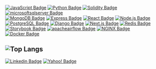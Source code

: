       
[![JavaScript Badge](https://img.shields.io/badge/-JavaScript-F7DF1E?style=flat-square&logo=JavaScript&logoColor=white&link=)]()
[![Python Badge](https://img.shields.io/badge/-Python-3776AB?style=flat-square&logo=Python&logoColor=white&link=)]()
[![Solidity Badge](https://img.shields.io/badge/-Solidity-363636?style=flat-square&logo=Solidity&logoColor=white&link=)]()
[![microsoftsqlserver Badge](https://img.shields.io/badge/-MSQL-CC2927?style=flat-square&logo=microsoftsqlserver&logoColor=white&link=)]()
<br />
[![MongoDB Badge](https://img.shields.io/badge/-MongoDB-47A248?style=flat-square&logo=MongoDB&logoColor=white&link=)]()
[![Express Badge](https://img.shields.io/badge/-Express-000000?style=flat-square&logo=Express&logoColor=white&link=)]()
[![React Badge](https://img.shields.io/badge/-React-61DAFB?style=flat-square&logo=React&logoColor=white&link=)]()
[![Node.js Badge](https://img.shields.io/badge/-Node.js-339933?style=flat-square&logo=Node.js&logoColor=white&link=)]()
<br />
[![PostgreSQL Badge](https://img.shields.io/badge/PostgreSQL-4169E1?style=flat-square&logo=postgresql&logoColor=fff&link=)]()
[![Django Badge](https://img.shields.io/badge/Django-092E20?logo=django&logoColor=fff&style=flat-square&link=)]()
[![Next.js Badge](https://img.shields.io/badge/Next.js-000?style=flat-square&logo=nextdotjs&logoColor=fff&link=)]()
[![Redis Badge](https://img.shields.io/badge/Redis-DC382D?logo=redis&logoColor=fff&style=flat-square&link=)]()
<br />
[![Storybook Badge](https://img.shields.io/badge/Storybook-FF4785?style=flat-square&logo=storybook&logoColor=fff&link=)]()
[![apacheairflow Badge](https://img.shields.io/badge/-Airflow-017CEE?style=flat-square&logo=apacheairflow&logoColor=white&link=)]()
[![NGINX Badge](https://img.shields.io/badge/NGINX-009639?logo=nginx&logoColor=fff&style=flat-square&link=)]()
[![Docker Badge](https://img.shields.io/badge/-Docker-2496ED?style=flat-square&logo=Docker&logoColor=white&link=)]()
<br />

![Top Langs](https://github-readme-stats.vercel.app/api/top-langs/?username=barkand&count_private=true&hide=TeX,html,css,scss,shell&layout=compact&hide_progress=true&langs_count=6&bg_color=00000000)
---

[![Linkedin Badge](https://img.shields.io/badge/-barkand-blue?style=flat-square&logo=Linkedin&logoColor=white&link=https://www.linkedin.com/in/barkand/)](https://www.linkedin.com/in/barkand/)
[![Yahoo! Badge](https://img.shields.io/badge/-barkand@ymail.com-6001D2?style=flat-square&logo=Yahoo!&logoColor=white&link=mailto:barkand@ymail.com)](mailto:barkand@ymail.com)

<!--

<p align="center">

</p>

![Top Langs](https://github-readme-stats.vercel.app/api/top-langs/?username=barkand&count_private=true&hide=TeX,html,css,scss,shell&layout=compact&hide_progress=true&langs_count=6&bg_color=00000000)

![Top Langs](https://github-readme-stats.vercel.app/api/top-langs/?username=barkand&hide=TeX&layout=compact)

[![Web3.js Badge](https://img.shields.io/badge/-Web3.js-F16822?style=flat-square&logo=Web3.js&logoColor=white&link=)]()
[![Prometheus Badge](https://img.shields.io/badge/-Prometheus-E6522C?style=flat-square&logo=Prometheus&logoColor=white&link=)]()
[![Grafana Badge](https://img.shields.io/badge/-Grafana-F46800?style=flat-square&logo=Grafana&logoColor=white&link=)]()
![Flask Badge](https://img.shields.io/badge/Flask-000?logo=flask&logoColor=fff&style=flat)
[![Kubernetes Badge](https://img.shields.io/badge/-Kubernetes-326CE5?style=flat-square&logo=Kubernetes&logoColor=white&link=)]()
[![OpenZeppelin Badge](https://img.shields.io/badge/-OpenZeppelin-4E5EE4?style=flat-square&logo=OpenZeppelin&logoColor=white&link=)]()
[![MariaDB Badge](https://img.shields.io/badge/-MariaDB-003545?style=flat-square&logo=MariaDB&logoColor=white&link=)]()
[![GraphQL Badge](https://img.shields.io/badge/-GraphQL-E10098?style=flat-square&logo=GraphQL&logoColor=white&link=)]()

-->
